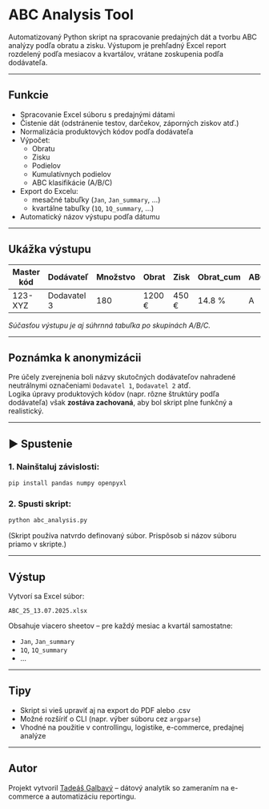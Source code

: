 # ABC Analysis Tool

Automatizovaný Python skript na spracovanie predajných dát a tvorbu ABC analýzy podľa obratu a zisku. Výstupom je prehľadný Excel report rozdelený podľa mesiacov a kvartálov, vrátane zoskupenia podľa dodávateľa.

---

## Funkcie

- Spracovanie Excel súboru s predajnými dátami
- Čistenie dát (odstránenie testov, darčekov, záporných ziskov atď.)
- Normalizácia produktových kódov podľa dodávateľa
- Výpočet:
  - Obratu
  - Zisku
  - Podielov
  - Kumulatívnych podielov
  - ABC klasifikácie (A/B/C)
- Export do Excelu:
  - mesačné tabuľky (`Jan`, `Jan_summary`, ...)
  - kvartálne tabuľky (`1Q`, `1Q_summary`, ...)
- Automatický názov výstupu podľa dátumu

---

## Ukážka výstupu

| Master kód | Dodávateľ   | Množstvo | Obrat  | Zisk | Obrat_cum  | ABC_obrat  |
|------------|-------------|----------|--------|------|------------|------------|
| 123-XYZ    | Dodavatel 3 | 180      | 1200 € | 450 €| 14.8 %     | A          |

_Súčasťou výstupu je aj súhrnná tabuľka po skupinách A/B/C._

---

## Poznámka k anonymizácii

Pre účely zverejnenia boli názvy skutočných dodávateľov nahradené neutrálnymi označeniami `Dodavatel 1`, `Dodavatel 2` atď.  
Logika úpravy produktových kódov (napr. rôzne štruktúry podľa dodávateľa) však **zostáva zachovaná**, aby bol skript plne funkčný a realistický.

---

## ▶️ Spustenie

### 1. Nainštaluj závislosti:

```bash
pip install pandas numpy openpyxl
```

### 2. Spusti skript:

```bash
python abc_analysis.py
```

(Skript používa natvrdo definovaný súbor. Prispôsob si názov súboru priamo v skripte.)

---

## Výstup

Vytvorí sa Excel súbor:
```
ABC_25_13.07.2025.xlsx
```

Obsahuje viacero sheetov – pre každý mesiac a kvartál samostatne:
- `Jan`, `Jan_summary`
- `1Q`, `1Q_summary`
- ...

---

## Tipy

- Skript si vieš upraviť aj na export do PDF alebo .csv
- Možné rozšíriť o CLI (napr. výber súboru cez `argparse`)
- Vhodné na použitie v controllingu, logistike, e-commerce, predajnej analýze

---

## Autor

Projekt vytvoril [Tadeáš Galbavý](https://github.com/galbavy) – dátový analytik so zameraním na e-commerce a automatizáciu reportingu.
